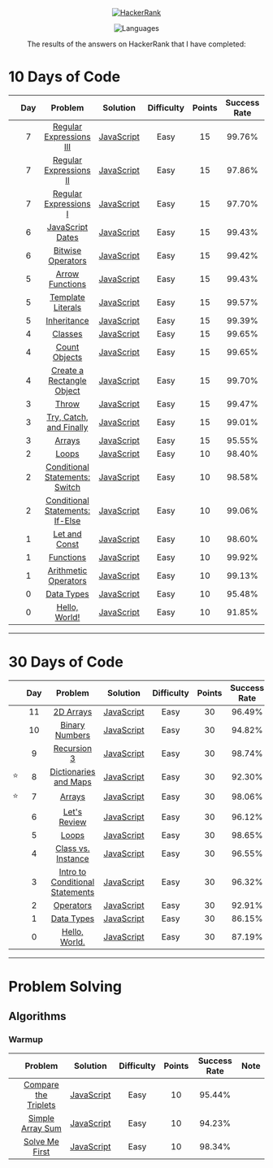 <p align="center">
  <a href="https://www.hackerrank.com/rhmtin12">
    <img alt="HackerRank" src="https://raw.githubusercontent.com/rahmatsubandi/HackerRankJS/master/hacker-rank-logo.png">
  </a>
</p>
<p align="center">
  <img alt="Languages" src="https://img.shields.io/badge/Languages-JavaScript-brightgreen.svg?longCache=true&style=for-the-badge">
</p>
<p align="center">
  The results of the answers on HackerRank that I have completed:
</p>

# 10 Days of Code

|     | Day |                                             Problem                                             |                            Solution                             | Difficulty | Points | Success Rate | Note |
| --- | :-: | :---------------------------------------------------------------------------------------------: | :-------------------------------------------------------------: | :--------: | :----: | :----------: | :--: |
|     |  7  |     [Regular Expressions III](https://www.hackerrank.com/challenges/js10-regexp-3/problem)      | [JavaScript](10DaysOfJavascript/Day7-RegularExpressionsIII.js)  |    Easy    |   15   |    99.76%    |      |
|     |  7  |      [Regular Expressions II](https://www.hackerrank.com/challenges/js10-regexp-2/problem)      |  [JavaScript](10DaysOfJavascript/Day7-RegularExpressionsII.js)  |    Easy    |   15   |    97.86%    |      |
|     |  7  |      [Regular Expressions I](https://www.hackerrank.com/challenges/js10-regexp-1/problem)       |  [JavaScript](10DaysOfJavascript/Day7-RegularExpressionsI.js)   |    Easy    |   15   |    97.70%    |      |
|     |  6  |           [JavaScript Dates](https://www.hackerrank.com/challenges/js10-date/problem)           |    [JavaScript](10DaysOfJavascript/Day6-JavaScriptDates.js)     |    Easy    |   15   |    99.43%    |      |
|     |  6  |         [Bitwise Operators](https://www.hackerrank.com/challenges/js10-bitwise/problem)         |    [JavaScript](10DaysOfJavascript/Day6-BitwiseOperators.js)    |    Easy    |   15   |    99.42%    |      |
|     |  5  |          [Arrow Functions](https://www.hackerrank.com/challenges/js10-arrows/problem)           |     [JavaScript](10DaysOfJavascript/Day5-ArrowFunctions.js)     |    Easy    |   15   |    99.43%    |      |
|     |  5  |    [Template Literals](https://www.hackerrank.com/challenges/js10-template-literals/problem)    |    [JavaScript](10DaysOfJavascript/Day5-TemplateLiterals.js)    |    Easy    |   15   |    99.57%    |      |
|     |  5  |          [Inheritance](https://www.hackerrank.com/challenges/js10-inheritance/problem)          |      [JavaScript](10DaysOfJavascript/Day5-Inheritance.js)       |    Easy    |   15   |    99.39%    |      |
|     |  4  |               [Classes](https://www.hackerrank.com/challenges/js10-class/problem)               |        [JavaScript](10DaysOfJavascript/Day4-Classes.js)         |    Easy    |   15   |    99.65%    |      |
|     |  4  |        [Count Objects](https://www.hackerrank.com/challenges/js10-count-objects/problem)        |      [JavaScript](10DaysOfJavascript/Day4-CountObjects.js)      |    Easy    |   15   |    99.65%    |      |
|     |  4  |     [Create a Rectangle Object](https://www.hackerrank.com/challenges/js10-objects/problem)     | [JavaScript](10DaysOfJavascript/Day4-CreateARectangleObject.js) |    Easy    |   15   |    99.70%    |      |
|     |  3  |                [Throw](https://www.hackerrank.com/challenges/js10-throw/problem)                |         [JavaScript](10DaysOfJavascript/Day3-Throw.js)          |    Easy    |   15   |    99.47%    |      |
|     |  3  |   [Try, Catch, and Finally](https://www.hackerrank.com/challenges/js10-try-catch-and-finally)   |   [JavaScript](10DaysOfJavascript/Day3-TryCatchAndFinally.js)   |    Easy    |   15   |    99.01%    |      |
|     |  3  |               [Arrays](https://www.hackerrank.com/challenges/js10-arrays/problem)               |         [JavaScript](10DaysOfJavascript/Day3-Arrays.js)         |    Easy    |   15   |    95.55%    |      |
|     |  2  |                [Loops](https://www.hackerrank.com/challenges/js10-loops/problem)                |         [JavaScript](10DaysOfJavascript/Day2-Loops.js)          |    Easy    |   10   |    98.40%    |      |
|     |  2  |   [Conditional Statements: Switch](https://www.hackerrank.com/challenges/js10-switch/problem)   |         [JavaScript](10DaysOfJavascript/Day2-Switch.js)         |    Easy    |   10   |    98.58%    |      |
|     |  2  |  [Conditional Statements: If-Else](https://www.hackerrank.com/challenges/js10-if-else/problem)  |         [JavaScript](10DaysOfJavascript/Day2-IfElse.js)         |    Easy    |   10   |    99.06%    |      |
|     |  1  |        [Let and Const](https://www.hackerrank.com/challenges/js10-let-and-const/problem)        |      [JavaScript](10DaysOfJavascript/Day1-LetandConst.js)       |    Easy    |   10   |    98.60%    |      |
|     |  1  |            [Functions](https://www.hackerrank.com/challenges/js10-function/problem)             |       [JavaScript](10DaysOfJavascript/Day1-Functions.js)        |    Easy    |   10   |    99.92%    |      |
|     |  1  | [Arithmetic Operators](https://www.hackerrank.com/challenges/js10-arithmetic-operators/problem) |  [JavaScript](10DaysOfJavascript/Day1-ArithmeticOperators.js)   |    Easy    |   10   |    99.13%    |      |
|     |  0  |           [Data Types](https://www.hackerrank.com/challenges/js10-data-types/problem)           |       [JavaScript](10DaysOfJavascript/Day0-DataTypes.js)        |    Easy    |   10   |    95.48%    |      |
|     |  0  |         [Hello, World!](https://www.hackerrank.com/challenges/js10-hello-world/problem)         |      [JavaScript](10DaysOfJavascript/Day0-HelloWorld!.js)       |    Easy    |   10   |    91.85%    |      |

---

# 30 Days of Code

|     | Day |                                                  Problem                                                   |                            Solution                             | Difficulty | Points | Success Rate | Note |
| --- | :-: | :--------------------------------------------------------------------------------------------------------: | :-------------------------------------------------------------: | :--------: | :----: | :----------: | :--: |
|     | 11  |                  [2D Arrays](https://www.hackerrank.com/challenges/30-2d-arrays/problem)                   |            [JavaScript](30DaysofCode/Day11-2DArrays)            |    Easy    |   30   |    96.49%    |      |
|     | 10  |             [Binary Numbers](https://www.hackerrank.com/challenges/30-binary-numbers/problem)              |        [JavaScript](30DaysofCode/Day10-BinaryNumbers.js)        |    Easy    |   30   |    94.82%    |      |
|     |  9  |                 [Recursion 3](https://www.hackerrank.com/challenges/30-recursion/problem)                  |          [JavaScript](30DaysofCode/Day9-Recursion3.js)          |    Easy    |   30   |    98.74%    |      |
| ⭐  |  8  |      [Dictionaries and Maps](https://www.hackerrank.com/challenges/30-dictionaries-and-maps/problem)       |     [JavaScript](30DaysofCode/Day8-DictionariesAndMaps.js)      |    Easy    |   30   |    92.30%    |      |
| ⭐  |  7  |                     [Arrays](https://www.hackerrank.com/challenges/30-arrays/problem)                      |            [JavaScript](30DaysofCode/Day7-Arrays.js)            |    Easy    |   30   |    98.06%    |      |
|     |  6  |                [Let's Review](https://www.hackerrank.com/challenges/30-review-loop/problem)                |          [JavaScript](30DaysofCode/Day6-LetsReview.js)          |    Easy    |   30   |    96.12%    |      |
|     |  5  |                      [Loops](https://www.hackerrank.com/challenges/30-loops/problem)                       |            [JavaScript](30DaysofCode/Day5-Loops.js)             |    Easy    |   30   |    98.65%    |      |
|     |  4  |          [Class vs. Instance](https://www.hackerrank.com/challenges/30-class-vs-instance/problem)          |       [JavaScript](30DaysofCode/Day4-ClassVsInstance.js)        |    Easy    |   30   |    96.55%    |      |
|     |  3  | [Intro to Conditional Statements](https://www.hackerrank.com/challenges/30-conditional-statements/problem) | [JavaScript](30DaysofCode/Day3-IntroToConditionalStatements.js) |    Easy    |   30   |    96.32%    |      |
|     |  2  |                  [Operators](https://www.hackerrank.com/challenges/30-operators/problem)                   |          [JavaScript](30DaysofCode/Day2-Operators.js)           |    Easy    |   30   |    92.91%    |      |
|     |  1  |                 [Data Types](https://www.hackerrank.com/challenges/30-data-types/problem)                  |          [JavaScript](30DaysofCode/Day1-DataTypes.js)           |    Easy    |   30   |    86.15%    |      |
|     |  0  |               [Hello, World.](https://www.hackerrank.com/challenges/30-hello-world/problem)                |          [JavaScript](30DaysofCode/Day0-HelloWorld.js)          |    Easy    |   30   |    87.19%    |      |

---

# Problem Solving

## Algorithms

### Warmup

|     |                                          Problem                                           |                               Solution                               | Difficulty | Points | Success Rate | Note |
| --- | :----------------------------------------------------------------------------------------: | :------------------------------------------------------------------: | :--------: | :----: | :----------: | :--: |
|     | [Compare the Triplets](https://www.hackerrank.com/challenges/compare-the-triplets/problem) | [JavaScript](ProblemSolving/Algorithms/Warmup/compareTheTriplets.js) |    Easy    |   10   |    95.44%    |      |
|     |     [Simple Array Sum](https://www.hackerrank.com/challenges/simple-array-sum/problem)     |   [JavaScript](ProblemSolving/Algorithms/Warmup/simpleArraySum.js)   |    Easy    |   10   |    94.23%    |      |
|     |       [Solve Me First](https://www.hackerrank.com/challenges/solve-me-first/problem)       |    [JavaScript](ProblemSolving/Algorithms/Warmup/solveMeFirst.js)    |    Easy    |   10   |    98.34%    |      |
